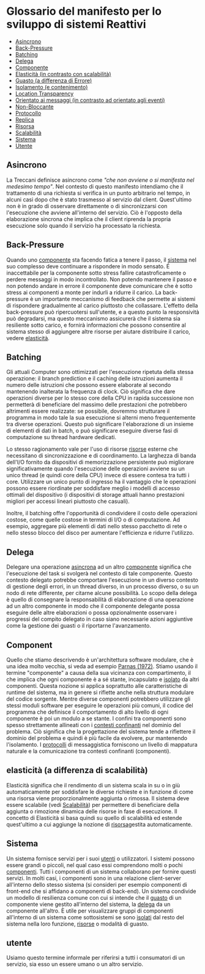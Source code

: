 # Glossario del manifesto per lo sviluppo di sistemi Reattivi

* [Asincrono](#Asynchronous)
* [Back-Pressure](#Back-Pressure)
* [Batching](#Batching)
* [Delega](#Delegation)
* [Componente](#Component)
* [Elasticità (in contrasto con scalabilità)](#Elasticity)
* [Guasto (a differenza di Errore)](#Failure)
* [Isolamento (e contenimento)](#Isolation)
* [Location Transparency](#Location-Transparency)
* [Orientato ai messaggi (in contrasto ad orientato agli eventi)](#Message-Driven)
* [Non-Bloccante](#Non-Blocking)
* [Protocollo](#Protocol)
* [Replica](#Replication)
* [Risorsa](#Resource)
* [Scalabilità](#Scalability)
* [Sistema](#System)
* [Utente](#User)

## <a Name="Asynchronous"></a>Asincrono
La Treccani definisce asincrono come _"che non avviene o si manifesta nel medesimo tempo"_. Nel contesto di questo manifesto intendiamo che il trattamento di una richiesta si verifica in un punto arbitrario nel tempo, in alcuni casi dopo che è stato trasmesso al servizio dal client. Quest'ultimo non è in grado di osservare direttamente o di sincronizzarsi con l'esecuzione che avviene all'interno del servizio. Ciò è l'opposto della elaborazione sincrona che implica che il client riprenda la propria esecuzione solo quando il servizio ha processato la richiesta.

## <a Name="Back-Pressure"></a>Back-Pressure
Quando uno [componente](#Component) sta facendo fatica a tenere il passo, il [sistema](#System) nel suo complesso deve continuare a rispondere in modo sensato. É inaccettabile per la componente sotto stress fallire catastroficamente o perdere messaggi in modo incontrollato. Non potendo mantenere il passo e non potendo andare in errore il componente deve comunicare che è sotto stress ai componenti a monte per indurli a ridurre il carico. La back-pressure è un importante meccanismo di feedback che permette ai sistemi di rispondere gradualmente al carico piuttosto che collassare. L'effetto della back-pressure può ripercuotersi sull'utente, e a questo punto la responsività può degradarsi, ma questo meccanismo assicurerà che il sistema sia resiliente sotto carico, e fornirà informazioni che possono consentire al sistema stesso di aggiungere altre risorse per aiutare distribuire il carico, vedere [elasticità](#Elasticity).

## <a Name="Batching"></a>Batching
Gli attuali Computer sono ottimizzati per l'esecuzione ripetuta della stessa operazione: il branch prediction e il caching delle istruzioni aumenta il numero delle istruzioni che possono essere elaborate al secondo mantenendo inalterata la frequenza di clock. Ciò significa che dare operazioni diverse per lo stesso core della CPU in rapida successione non permetterà di beneficiare del massimo delle prestazioni che potrebbero altrimenti essere realizzate: se possibile, dovremmo strutturare il programma in modo tale la sua esecuzione si alterni meno frequentemente tra diverse operazioni. Questo può significare l'elaborazione di un insieme di elementi di dati in batch, o può significare eseguire diverse fasi di computazione su thread hardware dedicati.

Lo stesso ragionamento vale per l'uso di risorse [risorse](#Resource) esterne che necessitano di sincronizzazione e di coordinamento. La larghezza di banda dell'I/O fornito da dispositivi di memorizzazione persistente può migliorare significativamente quando l'esecuzione delle operazioni avviene su un unico thread (e quindi core della CPU) invece di essere contesa tra tutti i core. Utilizzare un unico punto di ingresso ha il vantaggio che le operazioni possono essere riordinate per soddisfare meglio i modelli di accesso ottimali del dispositivo (i dispositivi di storage attuali hanno prestazioni migliori per accessi lineari piuttosto che casuali).

Inoltre, il batching offre l'opportunità di condividere il costo delle operazioni costose, come quelle costose in termini di I/O o di computazione. Ad esempio, aggregare più elementi di dati nello stesso pacchetto di rete o nello stesso blocco del disco per aumentare l'efficienza e ridurre l'utilizzo.


## <a Name="Delegation"></a>Delega
Delegare una operazione [asincrona](#Asynchronous) ad un altro [componente](#Component) significa che l'esecuzione del task si svolgerà nel contesto di tale componente. Questo contesto delegato potrebbe comportare l'esecuzione in un diverso contesto di gestione degli errori, in un thread diverso, in un processo diverso, o su un nodo di rete differente, per citarne alcune possibilità. Lo scopo della delega è quello di consegnare la responsabilità di elaborazione di una operazione ad un altro componente in modo che il componente delegante possa eseguire delle altre elaborazioni o possa opzionalmente osservare i progressi del compito delegato in caso siano necessarie azioni aggiuntive come la gestione dei guasti o il riportarne l'avanzamento.


## <a Name="Component"></a>Component
Quello che stiamo descrivendo è un'architettura software modulare, che è una idea molto vecchia, si veda ad esempio [Parnas (1972)](https://www.cs.umd.edu/class/spring2003/cmsc838p/Design/criteria.pdf ). Stiamo usando il termine "componente" a causa della sua vicinanza con compartimento, il che implica che ogni componente è a sé stante, incapsulato e [isolato](#Isolation) da altri componenti. Questa nozione si applica soprattutto alle caratteristiche di runtime del sistema, ma in genere si riflette anche  nella struttura modulare del codice sorgente. Mentre diverse componenti potrebbero utilizzare gli stessi moduli software per eseguire le operazioni più comuni, il codice del programma che definisce il comportamento di alto livello di ogni componente è poi un modulo a se stante. I confini tra componenti sono spesso strettamente allineati con i [ contesti confinanti](http://martinfowler.com/bliki/BoundedContext.html) nel dominio del problema. Ciò significa che la progettazione del sistema tende a riflettere il dominio del problema e quindi è più facile da evolvere, pur mantenendo l'isolamento. I [protocolli](#Protocol) di messaggistica forniscono un livello di mappatura naturale e la comunicazione tra contesti confinanti (componenti).

## <a Name="Elasticity"></a>elasticità (a differenza di scalabilità)
Elasticità significa che il rendimento di un sistema scala in su o in giù automaticamente per soddisfare le diverse richieste e in funzione di come una risorsa viene proporzionalmente aggiunta o rimossa. Il sistema deve essere scalabile (vedi [Scalabilità](#Scalability)) per permettere di beneficiare della aggiunta o rimozione dinamica delle risorse in fase di esecuzione. Il concetto di Elasticità si basa quindi su quello di scalabilità ed estende quest'ultimo a cui aggiunge la nozione di [risorsa](#Resource)gestita automaticamente.


## <a Name="System"></a>Sistema
Un sistema fornisce servizi per i suoi [utenti](#User) o utilizzatori. I sistemi possono essere grandi o piccoli, nel qual caso essi comprendono molti o pochi [componenti](#Component). Tutti i componenti di un sistema collaborano per fornire questi servizi. In molti casi, i componenti sono in una relazione client-server all'interno dello stesso sistema (si consideri per esempio componenti di front-end che si affidano a componenti di back-end). Un sistema condivide un modello di resilienza comune con cui si intende che il [guasto](#Failure) di un componente viene gestito all'interno del sistema, la [delega](#Delegation) da un componente all'altro. È utile per visualizzare gruppi di componenti all'interno di un sistema come sottosistemi se sono [isolati](#Isolation) dal resto del sistema nella loro funzione, [risorse](#Resource) o modalità di guasto.

## <a Name="User"></a>utente
Usiamo questo termine informale per riferirsi a tutti i consumatori di un servizio, sia esso un essere umano o un altro servizio.

